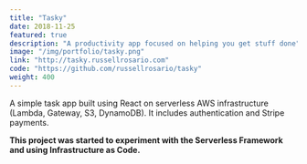 ```yaml
---
title: "Tasky"
date: 2018-11-25
featured: true
description: "A productivity app focused on helping you get stuff done"
image: "/img/portfolio/tasky.png"
link: "http://tasky.russellrosario.com"
code: "https://github.com/russellrosario/tasky"
weight: 400
---
```


A simple task app built using React on serverless AWS infrastructure (Lambda, Gateway, S3, DynamoDB). It includes authentication and Stripe payments.

<b>This project was started to experiment with the Serverless Framework and using Infrastructure as Code.</b>

